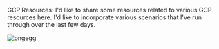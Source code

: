 GCP Resources:
I'd like to share some resources related to various GCP resources here. I'd like to incorporate various scenarios that I've run through over the last few days.

![pngegg](https://user-images.githubusercontent.com/88248254/210126265-fdd24b4d-ca2e-4710-a9a8-ef4da8972c06.png)
